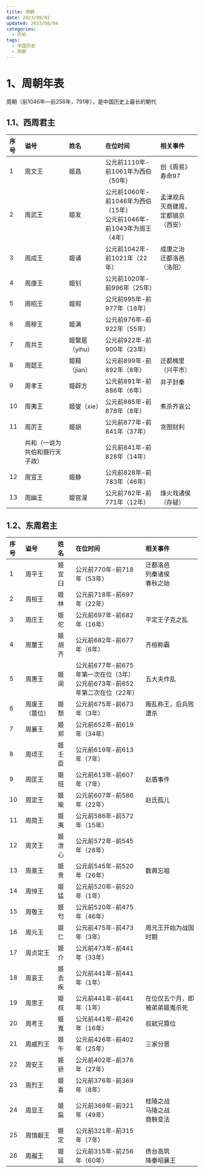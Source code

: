 ```yaml
---
title: 周朝
date: 2023/08/02
updated: 2023/08/04
categories:
  - 历史
tags:
  - 中国历史
  - 周朝
---
```


# 1、周朝年表

周朝（前1046年—前256年，791年），是中国历史上最长的朝代 
## 1.1、西周君主

|     序号     |     谥号                                                                                                      |     姓名                                                                                                    |     在位时间                                                                                   |     相关事件                                                                               |
|:-----------|:------------------------------------------------------------------------------------------------------------|:----------------------------------------------------------------------------------------------------------|:-------------------------------------------------------------------------------------------|:---------------------------------------------------------------------------------------|
|      1     |     周文王                                                                                                     |     姬昌                                                                                                    |      公元前1110年-前1061年为西伯（50年）                                                               |   创《周易》<div>寿命97</div>                                                                 |
|      2     |      周武王                                                                                                    |     姬发                                                                                                    |     <div>公元前1060年-前1046年为西伯（15年）</div><div>公元前1046年-前1043年为周王（4年）</div>                    |   孟津观兵<div>灭商建周，定都镐京（西安）<br></div><div><br></div>                                      |
|      3     |     周成王                                                                                                     |     姬诵                                                                                                    |      公元前1042年-前1021年（22年）                                                                  |   成康之治        <div>迁都洛邑（洛阳）</div>                                                      |
|      4     |     周康王                                                                                                     |     姬钊                                                                                                    |      公元前1020年-前996年（25年）                                                                   |                                                                                        |
|      5     |     周昭王                                                                                                     |     姬瑕                                                                                                    |      公元前995年-前977年（18年）                                                                    |                                                                                        |
|      6     |     周穆王                                                                                                     |     姬满                                                                                                    |      公元前976年-前922年（55年）                                                                    |                                                                                        |
|      7     |     周共王                                                                                                     |     姬繄扈（yihu）                                                                                             |     公元前922年-前900年（23年）                                                                     |                                                                                        |
|      8     |     周懿王                                                                                                     |     姬囏（jian）                                                                                              |     公元前899年-前892年（8年）                                                                      |  <div>迁都槐里（兴平市）</div>                                                                  |
|      9     |     周孝王                                                                                                     |     姬辟方                                                                                                   |      公元前891年-前886年（6年）                                                                     |  非子封秦                                                                  <div><br></div> |
|     10     |     周夷王                                                                                                     |     姬燮（xie）                                                                                               |      公元前885年-前878年（8年）                                                                     | 煮杀齐哀公                                                                                  |
|     11     |     周厉王                                                                                                     |     姬胡                                                                                                    |      公元前877年-前841年（37年）                                                                    | 贪图财利                                                                                   |
|            |     共和（一说为共伯和摄行天子政）                                                                                         |                                                                                                           |      公元前841年-前828年（14年）                                                                    |                                                                                        |
|     12     |     周宣王                                                                                                     |     姬静                                                                                                    |      公元前828年-前783年（46年）                                                                    |                                                                                        |
|     13     |     周幽王                                                                                                     |     姬宫湦                                                                                                   |      公元前782年-前771年（12年）                                                                    | 烽火戏诸侯（存疑）                                                                              |  


## 1.2、东周君主

|       序号        |       谥号          |       姓名                                                                                                      |       在位时间                                                                                                                                                                                       |       相关事件                                                                                |
|:----------------|:------------------|:--------------------------------------------------------------------------------------------------------------|:-------------------------------------------------------------------------------------------------------------------------------------------------------------------------------------------------|:------------------------------------------------------------------------------------------|
|      1          |      周平王          |      姬宜臼                                                                                                      |      <div>公元前770年-前718年（53年）</div>                                                                                                                                                               |   迁都洛邑<div>列秦诸侯<br></div><div>春秋之始<br></div>                                              |
|      2          |      周桓王          |      姬林                                                                                                       |      公元前718年-前697年（22年）                                                                                                                                                                          |                                                                                           |
|      3          |      周庄王          |      姬佗                                                                                                       |        公元前697年-前682年（16年）                                                                                                                                                                        |   平定王子克之乱                                                                                 |
|      4          |      周釐王          |      姬胡齐                                                                                                      |        公元前682年-前677年（6年）                                                                                                                                                                         |  齐桓称霸                                                                                     |
|      5          |      周惠王          |      姬阆                                                                                                       |      <div>公元前677年-前675年第一次在位（3年）</div><div>公元前673年-前652年第二次在位（22年）</div>                                                                                                                         |  五大夫作乱                                                                                    |
|      6          |      周废王（篡位）      |      姬颓                                                                                                       |        公元前675年-前673年（3年）                                                                                                                                                                         |  叛乱称王，后兵败遭杀                                                                               |
|      7          |      周襄王          |      姬郑                                                                                                       |        公元前652年-前619年（34年）                                                                                                                                                                        |                                                                                           |
|      8          |      周顷王          |      姬壬臣                                                                                                      |        公元前619年-前613年（7年）                                                                                                                                                                         |                                                                                           |
|      9          |      周匡王          |      姬班                                                                                                       |        公元前613年-前607年（7年）                                                                                                                                                                         |  赵盾事件                                                                                     |
|         10      |      周定王          |      姬瑜                                                                                                       |        公元前607年-前586年（22年）                                                                                                                                                                        |  赵氏孤儿                                                                                     |
|         11      |      周简王          |        姬夷                                                                                                     |        公元前586年-前572年（15年）                                                                                                                                                                        |                                                                                           |
|         12      |      周灵王          |      姬泄心                                                                                                      |        公元前572年-前545年（28年）                                                                                                                                                                        |                                                                                           |
|         13      |      周景王          |      姬贵                                                                                                       |        公元前545年-前520年（26年）                                                                                                                                                                        |  数典忘祖                                                                                     |
|         14      |      周悼王          |      姬猛                                                                                                       |        公元前520年-前520年（1年）                                                                                                                                                                         |                                                                                           |
|         15      |      周敬王          |      姬匄                                                                                                       |        公元前520年-前475年（46年）                                                                                                                                                                        |                                                                                           |
|         16      |      周元王          |      姬仁                                                                                                       |        公元前475年-前473年（3年）                                                                                                                                                                         |      周元王开始为战国时期                                                                           |
|         17      |      周贞定王         |      姬介                                                                                                       |        公元前473年-前441年（33年）                                                                                                                                                                        |                                                                                           |
|         18      |      周哀王          |      姬去疾                                                                                                      |        公元前441年-前441年（1年）                                                                                                                                                                         |                                                                                           |
|         19      |      周思王          |      姬叔                                                                                                       |        公元前441年-前441年（1年）                                                                                                                                                                         | 在位仅五个月，即被弟弟姬嵬杀死                                                                           |
|         20      |      周考王          |      姬嵬                                                                                                       |        公元前441年-前426年（16年）                                                                                                                                                                        | 叔弑兄篡位                                                                                     |
|         21      |      周威烈王         |      姬午                                                                                                       |        公元前426年-前402年（25年<span style="background-color: var(--background-primary); color: var(--text-normal); font-family: var(--font-interface); font-size: var(--font-ui-medium);">）</span>     | 三家分晋                                                                                      |
|         22      |      周安王          |      姬骄                                                                                                       |        公元前402年-前376年（27年）                                                                                                                                                                        |                                                                                           |
|         23      |      周烈王          |      姬喜                                                                                                       |        公元前376年-前369年（8年）                                                                                                                                                                         |                                                                                           |
|         24      |      周显王          |      姬扁                                                                                                       |        公元前369年-前321年（49年）                                                                                                                                                                        | 桂陵之战                                                   <div>马陵之战<br></div><div>商鞅变法</div> |
|         25      |      周慎靓王         |      姬定                                                                                                       |        公元前321年-前315年（7年）                                                                                                                                                                         |                                                                                           |
|         26      |      周赧王          |      姬延                                                                                                       |        公元前315年-前256年（60年）                                                                                                                                                                        | 债台高筑                                                   <div>降秦昭襄王<br></div>               |  
